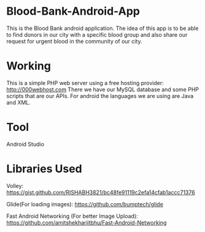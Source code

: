 # Blood-Bank-Android-App
This is the Blood Bank android application. The idea of this app is to be able to find donors in our city with a specific blood group and also share our request for urgent blood in the community of our city.  
# Working 
This is a simple PHP web server using a free hosting provider: http://000webhost.com There we have our MySQL database and some PHP scripts that are our APIs. For android the languages we are using are Java and XML.  
# Tool 
Android Studio  
# Libraries Used 
Volley: https://gist.github.com/RISHABH3821/bc48fe91119c2efa14cfab1accc71376  

Glide(For loading images): https://github.com/bumptech/glide  

Fast Android Networking (For better Image Upload): https://github.com/amitshekhariitbhu/Fast-Android-Networking
